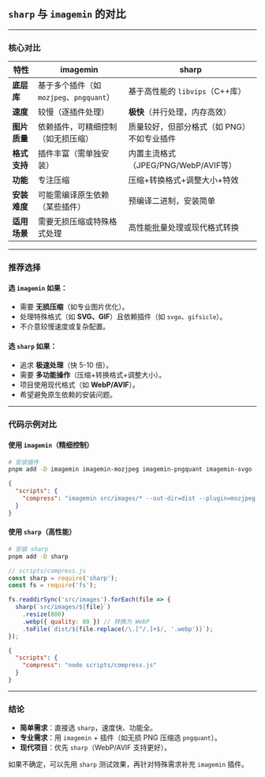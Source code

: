 ## `sharp` 与 `imagemin` 的对比

---

### **核心对比**
| **特性**               | **imagemin**                          | **sharp**                              |
|------------------------|---------------------------------------|----------------------------------------|
| **底层库**             | 基于多个插件（如 `mozjpeg`、`pngquant`） | 基于高性能的 `libvips`（C++库）         |
| **速度**               | 较慢（逐插件处理）                    | **极快**（并行处理，内存高效）           |
| **图片质量**           | 依赖插件，可精细控制（如无损压缩）      | 质量较好，但部分格式（如 PNG）不如专业插件 |
| **格式支持**           | 插件丰富（需单独安装）                 | 内置主流格式（JPEG/PNG/WebP/AVIF等）     |
| **功能**               | 专注压缩                              | 压缩+转换格式+调整大小+特效              |
| **安装难度**           | 可能需编译原生依赖（某些插件）          | 预编译二进制，安装简单                   |
| **适用场景**           | 需要无损压缩或特殊格式处理             | 高性能批量处理或现代格式转换              |

---

### **推荐选择**
#### **选 `imagemin` 如果：**
- 需要 **无损压缩**（如专业图片优化）。
- 处理特殊格式（如 **SVG、GIF**）且依赖插件（如 `svgo`、`gifsicle`）。
- 不介意较慢速度或复杂配置。

#### **选 `sharp` 如果：**
- 追求 **极速处理**（快 5-10 倍）。
- 需要 **多功能操作**（压缩+转换格式+调整大小）。
- 项目使用现代格式（如 **WebP/AVIF**）。
- 希望避免原生依赖的安装问题。

---

### **代码示例对比**
#### **使用 `imagemin`（精细控制）**
```bash
# 安装插件
pnpm add -D imagemin imagemin-mozjpeg imagemin-pngquant imagemin-svgo
```
```json
{
  "scripts": {
    "compress": "imagemin src/images/* --out-dir=dist --plugin=mozjpeg --plugin=pngquant --plugin=svgo"
  }
}
```

#### **使用 `sharp`（高性能）**
```bash
# 安装 sharp
pnpm add -D sharp
```
```javascript
// scripts/compress.js
const sharp = require('sharp');
const fs = require('fs');

fs.readdirSync('src/images').forEach(file => {
  sharp(`src/images/${file}`)
    .resize(800)
    .webp({ quality: 80 }) // 转换为 WebP
    .toFile(`dist/${file.replace(/\.[^/.]+$/, '.webp')}`);
});
```
```json
{
  "scripts": {
    "compress": "node scripts/compress.js"
  }
}
```

---

### **结论**
- **简单需求**：直接选 `sharp`，速度快、功能全。  
- **专业需求**：用 `imagemin` + 插件（如无损 PNG 压缩选 `pngquant`）。  
- **现代项目**：优先 `sharp`（WebP/AVIF 支持更好）。

如果不确定，可以先用 `sharp` 测试效果，再针对特殊需求补充 `imagemin` 插件。